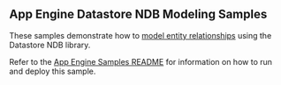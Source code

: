 ## App Engine Datastore NDB Modeling Samples

These samples demonstrate how to [model entity relationships](https://cloud.google.com/appengine/articles/modeling]) using the Datastore NDB library.

Refer to the [App Engine Samples README](../../README.md) for information on how to run and deploy this sample.
